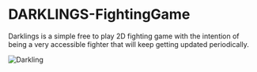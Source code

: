 # DARKLINGS-FightingGame
Darklings is a simple free to play 2D fighting game with the intention of being a very accessible fighter that will keep getting updated periodically.

![Darkling](https://i.imgur.com/emGWbBk.png)
